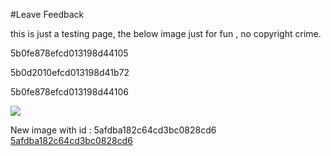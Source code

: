 #Leave Feedback

<div id="feedback-container"></div>
this is just a testing page,
the below image just for fun , no copyright crime.

<dw-image>5b0fe878efcd013198d44105</dw-image>

<dw-image>5b0d2010efcd013198d41b72</dw-image>


<dw-code>5b0fe878efcd013198d44106</dw-code>

![](https://images.pexels.com/photos/67636/rose-blue-flower-rose-blooms-67636.jpeg)


New image with id : 5afdba182c64cd3bc0828cd6
[5afdba182c64cd3bc0828cd6](Examples/DW5a96364cb125ec3c70150c47_5afdba182c64cd3bc0828cd6.cs)
